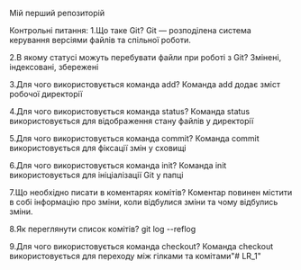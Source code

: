 Мій перший репозиторій

Контрольні питання:
1.Що таке Git? 
Git — розподілена система керування версіями файлів та спільної роботи.

2.В якому статусі можуть перебувати файли при роботі з Git?
Змінені, індексовані, збережені

3.Для чого використовується  команда add? 
Команда add додає зміст робочої директорії

4.Для чого використовується  команда status?
Команда status використовується для відображення стану файлів у директорії

5.Для чого використовується  команда commit? 
Команда commit використовується для фіксації змін у сховищі

6.Для чого використовується команда init? 
Команда init використовується для ініціалізації Git у папці

7.Що необхідно писати в коментарях комітів? 
Коментар повинен містити в собі інформацію про зміни, коли відбулися зміни та чому відбулись зміни.

8.Як переглянути список комітів? 
git log --reflog

9.Для чого використовується  команда checkout?
Команда checkout використовується для переходу між гілками та комітами"# LR_1" 
